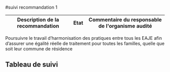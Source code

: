 #suivi recommandation 1

Description de la recommandation | Etat | Commentaire du responsable de l'organisme audité
--- | --- | ---
Poursuivre le travail d’harmonisation des pratiques entre tous les EAJE afin d’assurer une égalité réelle de traitement pour toutes les familles, quelle que soit leur commune de résidence






## Tableau de suivi
